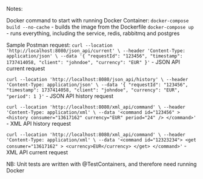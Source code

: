 Notes: 

Docker command to start with running Docker Container:
`docker-compose build --no-cache` - builds the image from the Dockerfile
`docker-compose up` - runs everything, including the service, redis, rabbitmq and postgres

Sample Postman request:
`curl --location 'http://localhost:8080/json_api/current' \
--header 'Content-Type: application/json' \
--data '{
    "requestId": "123456",
    "timestamp": 1737414058,
    "client": "johndoe",
    "currency": "EUR"
}'` - JSON API current request

`curl --location 'http://localhost:8080/json_api/history' \
--header 'Content-Type: application/json' \
--data '{
    "requestId": "123456",
    "timestamp": 1737414058,
    "client": "johndoe",
    "currency": "EUR",
    "period": 1
}'` - JSON API history request

`curl --location 'http://localhost:8080/xml_api/command' \
--header 'Content-Type: application/xml' \
--data '<command id="123456" >
<history consumer="13617162" currency="EUR" period="24" />
</command>'` - XML API history request

`curl --location 'http://localhost:8080/xml_api/command' \
--header 'Content-Type: application/xml' \
--data '<command id="12323234">
    <get consumer="13617162" >
        <currency>EUR</currency>
    </get>
</command>'` - XML API current request 

NB: Unit tests are written with @TestContainers, and therefore need running Docker
